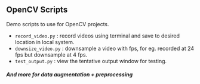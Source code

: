## OpenCV Scripts

Demo scripts to use for OpenCV projects.

- `record_video.py` : record videos using terminal and save to desired location in local system.
- `downsize_video.py` : downsample a video with fps, for eg. recorded at 24 fps but downsample at 4 fps.
- `test_output.py` : view the tentative output window for testing.

##### And more for data augmentation + preprocessing
